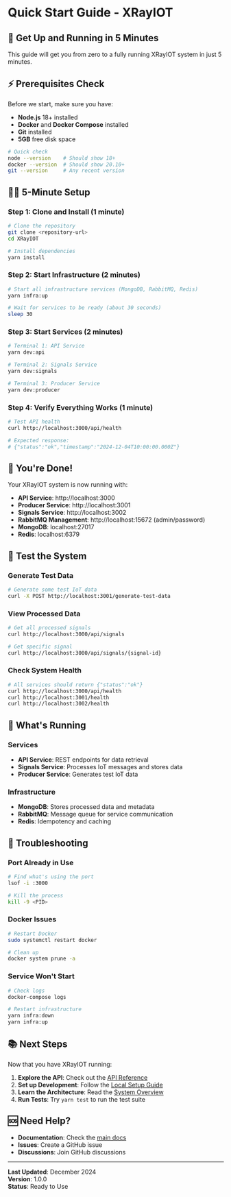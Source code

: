 # Quick Start Guide - XRayIOT

## 🚀 **Get Up and Running in 5 Minutes**

This guide will get you from zero to a fully running XRayIOT system in just 5 minutes.

## ⚡ **Prerequisites Check**

Before we start, make sure you have:
- **Node.js** 18+ installed
- **Docker** and **Docker Compose** installed
- **Git** installed
- **5GB** free disk space

```bash
# Quick check
node --version    # Should show 18+ 
docker --version  # Should show 20.10+
git --version     # Any recent version
```

## 🏃‍♂️ **5-Minute Setup**

### **Step 1: Clone and Install (1 minute)**
```bash
# Clone the repository
git clone <repository-url>
cd XRayIOT

# Install dependencies
yarn install
```

### **Step 2: Start Infrastructure (2 minutes)**
```bash
# Start all infrastructure services (MongoDB, RabbitMQ, Redis)
yarn infra:up

# Wait for services to be ready (about 30 seconds)
sleep 30
```

### **Step 3: Start Services (2 minutes)**
```bash
# Terminal 1: API Service
yarn dev:api

# Terminal 2: Signals Service  
yarn dev:signals

# Terminal 3: Producer Service
yarn dev:producer
```

### **Step 4: Verify Everything Works (1 minute)**
```bash
# Test API health
curl http://localhost:3000/api/health

# Expected response:
# {"status":"ok","timestamp":"2024-12-04T10:00:00.000Z"}
```

## 🎉 **You're Done!**

Your XRayIOT system is now running with:
- **API Service**: http://localhost:3000
- **Producer Service**: http://localhost:3001  
- **Signals Service**: http://localhost:3002
- **RabbitMQ Management**: http://localhost:15672 (admin/password)
- **MongoDB**: localhost:27017
- **Redis**: localhost:6379

## 🧪 **Test the System**

### **Generate Test Data**
```bash
# Generate some test IoT data
curl -X POST http://localhost:3001/generate-test-data
```

### **View Processed Data**
```bash
# Get all processed signals
curl http://localhost:3000/api/signals

# Get specific signal
curl http://localhost:3000/api/signals/{signal-id}
```

### **Check System Health**
```bash
# All services should return {"status":"ok"}
curl http://localhost:3000/api/health
curl http://localhost:3001/health  
curl http://localhost:3002/health
```

## 🔧 **What's Running**

### **Services**
- **API Service**: REST endpoints for data retrieval
- **Signals Service**: Processes IoT messages and stores data
- **Producer Service**: Generates test IoT data

### **Infrastructure**
- **MongoDB**: Stores processed data and metadata
- **RabbitMQ**: Message queue for service communication
- **Redis**: Idempotency and caching

## 🚨 **Troubleshooting**

### **Port Already in Use**
```bash
# Find what's using the port
lsof -i :3000

# Kill the process
kill -9 <PID>
```

### **Docker Issues**
```bash
# Restart Docker
sudo systemctl restart docker

# Clean up
docker system prune -a
```

### **Service Won't Start**
```bash
# Check logs
docker-compose logs

# Restart infrastructure
yarn infra:down
yarn infra:up
```

## 📚 **Next Steps**

Now that you have XRayIOT running:

1. **Explore the API**: Check out the [API Reference](../reference/api-reference.md)
2. **Set up Development**: Follow the [Local Setup Guide](../development/local-setup.md)
3. **Learn the Architecture**: Read the [System Overview](../architecture/system-overview.md)
4. **Run Tests**: Try `yarn test` to run the test suite

## 🆘 **Need Help?**

- **Documentation**: Check the [main docs](../README.md)
- **Issues**: Create a GitHub issue
- **Discussions**: Join GitHub discussions

---

**Last Updated**: December 2024  
**Version**: 1.0.0  
**Status**: Ready to Use
